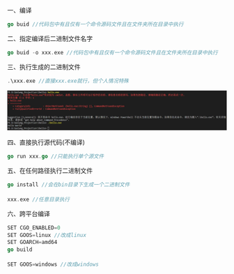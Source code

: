 一、编译

```go
go buid //代码包中有且仅有一个命令源码文件且在文件夹所在目录中执行
```

二、指定编译后二进制文件名字

```go
go buid -o xxx.exe //代码包中有且仅有一个命令源码文件且在文件夹所在目录中执行
```

三、执行生成的二进制文件

```go
.\xxx.exe //直接xxx.exe就行，但个人情况特殊
```

![001](001.png)

四、直接执行源代码(不编译)

```go
go run xxx.go //只能执行单个源文件
```

五、在任何路径执行二进制文件

```go
go install //会在bin目录下生成一个二进制文件

xxx.exe //任意目录执行
```

六、跨平台编译

```go
SET CGO_ENABLED=0
SET GOOS=linux //改成linux
SET GOARCH=amd64
go build

SET GOOS=windows //改成windows
```

